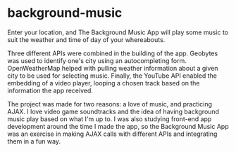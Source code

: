 # background-music
Enter your location, and The Background Music App will play some music to suit the weather and time of day of your whereabouts.

Three different APIs were combined in the building of the app. Geobytes was used to identify one's city using an autocompleting form. OpenWeatherMap helped with pulling weather information about a given city to be used for selecting music. Finally, the YouTube API enabled the embedding of a video player, looping a chosen track based on the information the app received.

The project was made for two reasons: a love of music, and practicing AJAX. I love video game soundtracks and the idea of having background music play based on what I'm up to. I was also studying front-end app development around the time I made the app, so the Background Music App was an exercise in making AJAX calls with different APIs and integrating them in a fun way.
